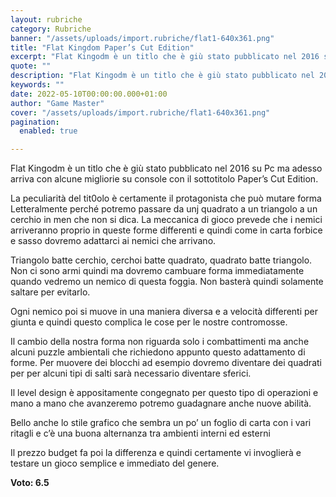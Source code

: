 ```yaml
---
layout: rubriche
category: Rubriche
banner: "/assets/uploads/import.rubriche/flat1-640x361.png"
title: "Flat Kingdom Paper’s Cut Edition"
excerpt: "Flat Kingodm è un titlo che è giù stato pubblicato nel 2016 su Pc ma adesso arriva con alcune migliorie su console con il sottotitolo Paper’s Cut Edition. La peculiarità del tit0olo è certamente il protagonista che può mutare forma Letteralmente perché potremo passare da unj quadrato a un triangolo a un cerchio in men [&hellip"
quote: ""
description: "Flat Kingodm è un titlo che è giù stato pubblicato nel 2016 su Pc ma adesso arriva con alcune migliorie su console con il sottotitolo Paper’s Cut Edition. La peculiarità del tit0olo è certamente il protagonista che può mutare forma Letteralmente perché potremo passare da unj quadrato a un triangolo a un cerchio in men [&hellip"
keywords: ""
date: 2022-05-10T00:00:00.000+01:00
author: "Game Master"
cover: "/assets/uploads/import.rubriche/flat1-640x361.png"
pagination:
  enabled: true

---
```


  
Flat Kingodm è un titlo che è giù stato pubblicato nel 2016 su Pc ma adesso arriva con alcune migliorie su console con il sottotitolo Paper’s Cut Edition.

La peculiarità del tit0olo è certamente il protagonista che può mutare forma Letteralmente perché potremo passare da unj quadrato a un triangolo a un cerchio in men che non si dica. La meccanica di gioco prevede che i nemici arriveranno proprio in queste forme differenti e quindi come in carta forbice e sasso dovremo adattarci ai nemici che arrivano.

Triangolo batte cerchio, cerchoi batte quadrato, quadrato batte triangolo. Non ci sono armi quindi ma dovremo cambuare forma immediatamente quando vedremo un nemico di questa foggia. Non basterà quindi solamente saltare per evitarlo.

Ogni nemico poi si muove in una maniera diversa e a velocità differenti per giunta e quindi questo complica le cose per le nostre contromosse.

Il cambio della nostra forma non riguarda solo i combattimenti ma anche alcuni puzzle ambientali che richiedono appunto questo adattamento di forme. Per muovere dei blocchi ad esempio dovremo diventare dei quadrati per per alcuni tipi di salti sarà necessario diventare sferici.

Il level design è appositamente congegnato per questo tipo di operazioni e mano a mano che avanzeremo potremo guadagnare anche nuove abilità.

Bello anche lo stile grafico che sembra un po’ un foglio di carta con i vari ritagli e c’è una buona alternanza tra ambienti interni ed esterni

Il prezzo budget fa poi la differenza e quindi certamente vi invoglierà e testare un gioco semplice e immediato del genere.

**Voto: 6.5**